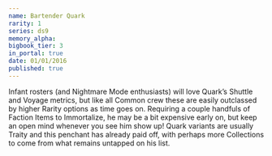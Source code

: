 ```yaml
---
name: Bartender Quark
rarity: 1
series: ds9
memory_alpha:
bigbook_tier: 3
in_portal: true
date: 01/01/2016
published: true
---
```


Infant rosters (and Nightmare Mode enthusiasts) will love Quark’s Shuttle and Voyage metrics, but like all Common crew these are easily outclassed by higher Rarity options as time goes on. Requiring a couple handfuls of Faction Items to Immortalize, he may be a bit expensive early on, but keep an open mind whenever you see him show up! Quark variants are usually Traity and this penchant has already paid off, with perhaps more Collections to come from what remains untapped on his list.
